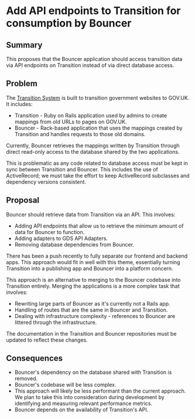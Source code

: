 # Add API endpoints to Transition for consumption by Bouncer

## Summary

This proposes that the Bouncer application should access transition data via
API endpoints on Transition instead of via direct database access.

## Problem

The [Transition
System](https://docs.publishing.service.gov.uk/manual/transition-architecture.html)
is built to transition government websites to GOV.UK. It includes:
- Transition - Ruby on Rails application used by admins to create mappings from
  old URLs to pages on GOV.UK.
- Bouncer - Rack-based application that uses the mappings created by Transition
  and handles requests to those old domains.

Currently, Bouncer retrieves the mappings written by Transition through direct
read-only access to the database shared by the two applications.

This is problematic as any code related to database access must be kept in sync
between Transition and Bouncer.
This includes the use of ActiveRecord; we must take the effort to keep
ActiveRecord subclasses and dependency versions consistent.

## Proposal

Bouncer should retrieve data from Transition via an API. This involves:
- Adding API endpoints that allow us to retrieve the minimum amount of data for
  Bouncer to function.
- Adding adapters to GDS API Adapters.
- Removing database dependencies from Bouncer.

There has been a push recently to fully separate our frontend and backend apps.
This approach would fit in well with this theme, essentially turning Transition
into a publishing app and Bouncer into a platform concern.

This approach is an alternative to merging to the Bouncer codebase into
Transition entirely. Merging the applications is a more complex task that
involves:
- Rewriting large parts of Bouncer as it's currently not a Rails app.
- Handling of routes that are the same in Bouncer and Transition.
- Dealing with infrastructure complexity - references to Bouncer are littered 
  through the infrastructure.

The documentation in the Transition and Bouncer repositories must be updated to
reflect these changes.

## Consequences

- Bouncer's dependency on the database shared with Transition is removed.
- Bouncer's codebase will be less complex.
- This approach will likely be less performant than the current approach. We
  plan to take this into consideration during development by identifying and
  measuring relevant performance metrics.
- Bouncer depends on the availability of Transition's API.